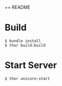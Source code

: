 == README

# Build

    $ bundle install
    $ thor build:build

# Start Server

    $ thor unicorn:start
